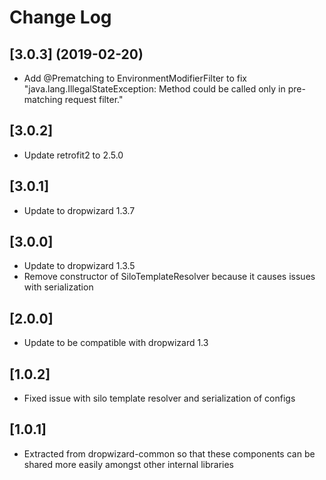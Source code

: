 # Change Log

## [3.0.3] (2019-02-20)
- Add @Prematching to EnvironmentModifierFilter to fix "java.lang.IllegalStateException: Method could be called only in pre-matching request filter."

## [3.0.2]
- Update retrofit2 to 2.5.0

## [3.0.1]
- Update to dropwizard 1.3.7

## [3.0.0]
 - Update to dropwizard 1.3.5
 - Remove constructor of SiloTemplateResolver because it causes issues with serialization

## [2.0.0]
 - Update to be compatible with dropwizard 1.3

## [1.0.2]
 - Fixed issue with silo template resolver and serialization of configs

## [1.0.1]
 - Extracted from dropwizard-common so that these components can be shared more easily amongst other internal libraries
